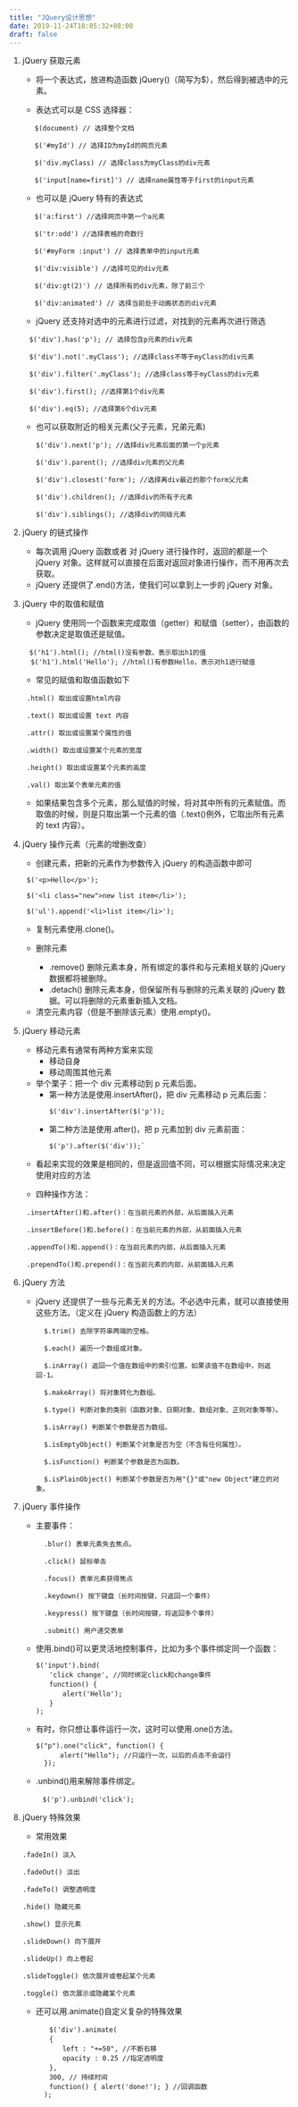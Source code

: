 ```yaml
---
title: "JQuery设计思想"
date: 2019-11-24T10:05:32+08:00
draft: false
---
```


1.  jQuery 获取元素

    - 将一个表达式，放进构造函数 jQuery()（简写为\$），然后得到被选中的元素。

    - 表达式可以是 CSS 选择器：

    ```
       $(document) // 选择整个文档

       $('#myId') // 选择ID为myId的网页元素

       $('div.myClass) // 选择class为myClass的div元素

       $('input[name=first]') // 选择name属性等于first的input元素
    ```

    - 也可以是 jQuery 特有的表达式

    ```
       $('a:first') //选择网页中第一个a元素

       $('tr:odd') //选择表格的奇数行

       $('#myForm :input') // 选择表单中的input元素

       $('div:visible') //选择可见的div元素

       $('div:gt(2)') // 选择所有的div元素，除了前三个

       $('div:animated') // 选择当前处于动画状态的div元素
    ```

    - jQuery 还支持对选中的元素进行过滤，对找到的元素再次进行筛选

    ```
    　$('div').has('p'); // 选择包含p元素的div元素

    　$('div').not('.myClass'); //选择class不等于myClass的div元素

    　$('div').filter('.myClass'); //选择class等于myClass的div元素

    　$('div').first(); //选择第1个div元素

    　$('div').eq(5); //选择第6个div元素
    ```

    - 也可以获取附近的相关元素(父子元素，兄弟元素)

    ```
    　　$('div').next('p'); //选择div元素后面的第一个p元素

    　　$('div').parent(); //选择div元素的父元素

    　　$('div').closest('form'); //选择离div最近的那个form父元素

    　　$('div').children(); //选择div的所有子元素

    　　$('div').siblings(); //选择div的同级元素
    ```

2.  jQuery 的链式操作

    - 每次调用 jQuery 函数或者 对 jQuery 进行操作时，返回的都是一个 jQuery 对象。这样就可以直接在后面对返回对象进行操作，而不用再次去获取。
    - jQuery 还提供了.end()方法，使我们可以拿到上一步的 jQuery 对象。

3.  jQuery 中的取值和赋值

    - jQuery 使用同一个函数来完成取值（getter）和赋值（setter），由函数的参数决定是取值还是赋值。

    ```
    　$('h1').html(); //html()没有参数，表示取出h1的值
      $('h1').html('Hello'); //html()有参数Hello，表示对h1进行赋值
    ```

    - 常见的赋值和取值函数如下

    ```
     .html() 取出或设置html内容

     .text() 取出或设置 text 内容

     .attr() 取出或设置某个属性的值

     .width() 取出或设置某个元素的宽度

     .height() 取出或设置某个元素的高度

     .val() 取出某个表单元素的值
    ```

    - 如果结果包含多个元素，那么赋值的时候，将对其中所有的元素赋值。而取值的时候，则是只取出第一个元素的值（.text()例外，它取出所有元素的 text 内容）。

4.  jQuery 操作元素（元素的增删改查）

    - 创建元素，把新的元素作为参数传入 jQuery 的构造函数中即可

    ```
     $('<p>Hello</p>');

     $('<li class="new">new list item</li>');

     $('ul').append('<li>list item</li>');
    ```

    - 复制元素使用.clone()。

    - 删除元素
      - .remove() 删除元素本身，所有绑定的事件和与元素相关联的 jQuery 数据都将被删除。
      - .detach() 删除元素本身，但保留所有与删除的元素关联的 jQuery 数据。可以将删除的元素重新插入文档。

    * 清空元素内容（但是不删除该元素）使用.empty()。

5.  jQuery 移动元素

    - 移动元素有通常有两种方案来实现
      - 移动自身
      - 移动周围其他元素
    - 举个栗子：把一个 div 元素移动到 p 元素后面。
      - 第一种方法是使用.insertAfter()，把 div 元素移动 p 元素后面：
        ```
        $('div').insertAfter($('p'));
        ```
      - 第二种方法是使用.after()，把 p 元素加到 div 元素前面：
        ```
        $('p').after($('div'));`
        ```

    * 看起来实现的效果是相同的，但是返回值不同，可以根据实际情况来决定使用对应的方法

    * 四种操作方法：

    ```
     .insertAfter()和.after()：在当前元素的外部，从后面插入元素

     .insertBefore()和.before()：在当前元素的外部，从前面插入元素

     .appendTo()和.append()：在当前元素的内部，从后面插入元素

     .prependTo()和.prepend()：在当前元素的内部，从前面插入元素
    ```

6.  jQuery 方法

    - jQuery 还提供了一些与元素无关的方法。不必选中元素，就可以直接使用这些方法。（定义在 jQuery 构造函数上的方法）

      ```
        $.trim() 去除字符串两端的空格。

        $.each() 遍历一个数组或对象。

        $.inArray() 返回一个值在数组中的索引位置。如果该值不在数组中，则返回-1。

        $.makeArray() 将对象转化为数组。

        $.type() 判断对象的类别（函数对象、日期对象、数组对象、正则对象等等）。

        $.isArray() 判断某个参数是否为数组。

        $.isEmptyObject() 判断某个对象是否为空（不含有任何属性）。

        $.isFunction() 判断某个参数是否为函数。

        $.isPlainObject() 判断某个参数是否为用"{}"或"new Object"建立的对象。
      ```

7.  jQuery 事件操作

    - 主要事件：

      ```
        .blur() 表单元素失去焦点。

        .click() 鼠标单击

        .focus() 表单元素获得焦点

        .keydown() 按下键盘（长时间按键，只返回一个事件）

        .keypress() 按下键盘（长时间按键，将返回多个事件）

        .submit() 用户递交表单
      ```

    - 使用.bind()可以更灵活地控制事件，比如为多个事件绑定同一个函数：

      ```
      $('input').bind(
      　　'click change', //同时绑定click和change事件
      　　function() {
      　　　　alert('Hello');
      　　}
      );
      ```

    - 有时，你只想让事件运行一次，这时可以使用.one()方法。

      ```
      $("p").one("click", function() {
            alert("Hello"); //只运行一次，以后的点击不会运行
        });
      ```

    * .unbind()用来解除事件绑定。
      ```
      　$('p').unbind('click');
      ```

8.  jQuery 特殊效果

    - 常用效果

    ```
    .fadeIn() 淡入

    .fadeOut() 淡出

    .fadeTo() 调整透明度

    .hide() 隐藏元素

    .show() 显示元素

    .slideDown() 向下展开

    .slideUp() 向上卷起

    .slideToggle() 依次展开或卷起某个元素

    .toggle() 依次展示或隐藏某个元素
    ```

    - 还可以用.animate()自定义复杂的特殊效果
      ```
      　　$('div').animate(
      　　{
      　　　　left : "+=50", //不断右移
      　　　　opacity : 0.25 //指定透明度
      　　},
      　　300, // 持续时间
      　　function() { alert('done!'); } //回调函数
        );
      ```
